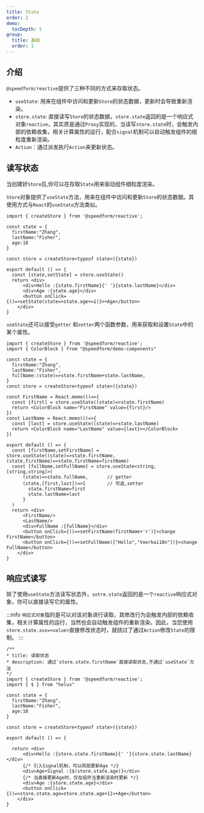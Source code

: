 ```yaml
---
title: State
order: 2  
demo:
  tocDepth: 5
group:
  title: 基础
  order: 1 
---
```


## 介绍

`@speedform/reactive`提供了三种不同的方式来存取状态。

- `useState`: 用来在组件中访问和更新`Store`的状态数据，更新时会导致重新渲染。
- `store.state`: 直接读写`Store`的状态数据，`store.state`返回的是一个响应式对象`reactive`，其实质是通过`Proxy`实现的，当读写`store.state`时，会触发内部的依赖收集，相关计算属性的运行，配合`signal`机制可以自动触发组件的细粒度重新渲染。
- `Action`：通过派发执行`Action`来更新状态。


## 读写状态

当创建好`Store`后,你可以在存取`State`用来驱动组件细粒度渲染。

`Store`对象提供了`useState`方法，用来在组件中访问和更新`Store`的状态数据。其使用方式与`React`的`useState`方法类似。


```tsx
import { createStore } from '@speedform/reactive';

const state = {
  firstName:"Zhang",
  lastName:"Fisher",
  age:18
}

const store = createStore<typeof state>({state})

export default () => {
  const [state,setState] = store.useState() 
  return <div>
      <div>Hello :{state.firstName}{' '}{state.lastName}</div>
      <div>Age :{state.age}</div>
      <button onClick={()=>setState(state=>state.age+=1)}>+Age</button>
    </div>
}

``` 

`useState`还可以接受`getter` 和`setter`两个函数参数，用来获取和设置`State`中的某个属性。


```tsx 
import { createStore } from '@speedform/reactive';
import { ColorBlock } from "@speedform/demo-components"

const state = {
  firstName:"Zhang",
  lastName:"Fisher",
  fullName:(state)=>state.firstName+state.lastName,
}
const store = createStore<typeof state>({state})

const FirstName = React.memo(()=>{
  const [first] = store.useState((state)=>state.firstName)
  return <ColorBlock name="FirstName" value={first}/>
})
const LastName = React.memo(()=>{
  const [last] = store.useState((state)=>state.lastName)
  return <ColorBlock name="LastName" value={last}></ColorBlock>
})

export default () => { 
  const [firstName,setFirstName] = store.useState((state)=>state.firstName,(state,firstName)=>state.firstName=firstName)
  const [fullName,setFullName] = store.useState<string,[string,string]>(
      (state)=>state.fullName,       // getter
      (state,[first,last])=>{        // 可选,setter
        state.firstName=first
        state.lastName=last
      }
  )
  return <div>
      <FirstName/>
      <LastName/> 
      <div>FullName :{fullName}</div>
      <button onClick={()=>setFirstName(firstName+'r')}>change FirstName</button>
      <button onClick={()=>setFullName(["Hello","Voerkai18n"])}>change FullName</button>
    </div>
}

``` 


## 响应式读写

除了使用`useState`方法读写状态外，`sotre.state`返回的是一个`reactive`响应式对象，你可以直接读写它的属性。

:::info
`响应式对象`指的是可以对该对象进行读取，其修改行为会触发内部的依赖收集，相关计算属性的运行，当然也会自动触发组件的重新渲染。因此，当您使用`store.state.xxx=<value>`直接修改状态时，就绕过了通过`Action`修改`State`的限制。
:::


```tsx
/**
* title: 读取状态
* description: 通过`store.state.firstName`直接读取状态,不通过`useState`方法
*/
import { createStore } from '@speedform/reactive';
import { $ } from "helux"

const state = {
  firstName:"Zhang",
  lastName:"Fisher",
  age:18
}

const store = createStore<typeof state>({state})

export default () => {

  return <div>
      <div>Hello :{store.state.firstName}{' '}{store.state.lastName}</div>
      {/* 引入Signal机制，可以局部更新Age */}
      <div>Age+Signal :{$(store.state.age)}</div>
      {/* 当直接更新Age时，仅在组件当重新渲染时更新 */}
      <div>Age :{store.state.age}</div>
      <button onClick={()=>store.state.age=store.state.age+1}>+Age</button>
    </div>
}

``` 
